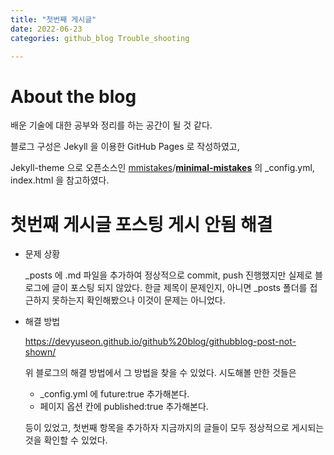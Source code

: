 ```yaml
---
title: "첫번째 게시글"
date: 2022-06-23
categories: github_blog Trouble_shooting

---
```


# About the blog

배운 기술에 대한 공부와 정리를 하는 공간이 될 것 같다.

블로그 구성은 Jekyll 을 이용한 GitHub Pages 로 작성하였고,

Jekyll-theme 으로 오픈소스인 [mmistakes](https://github.com/mmistakes)/**[minimal-mistakes](https://github.com/mmistakes/minimal-mistakes)** 의 _config.yml, index.html 을 참고하였다.



# 첫번째 게시글 포스팅 게시 안됨 해결

- 문제 상황

  _posts 에 .md 파일을 추가하여 정상적으로 commit, push 진행했지만 실제로 블로그에 글이 포스팅 되지 않았다. 한글 제목이 문제인지, 아니면 _posts 폴더를 접근하지 못하는지 확인해봤으나 이것이 문제는 아니었다.



- 해결 방법

  https://devyuseon.github.io/github%20blog/githubblog-post-not-shown/

  위 블로그의 해결 방법에서 그 방법을 찾을 수 있었다. 시도해볼 만한 것들은

  - _config.yml 에 future:true 추가해본다.
  - 페이지 옵션 칸에 published:true 추가해본다.

  등이 있었고, 첫번째 항목을 추가하자 지금까지의 글들이 모두 정상적으로 게시되는 것을 확인할 수 있었다.
